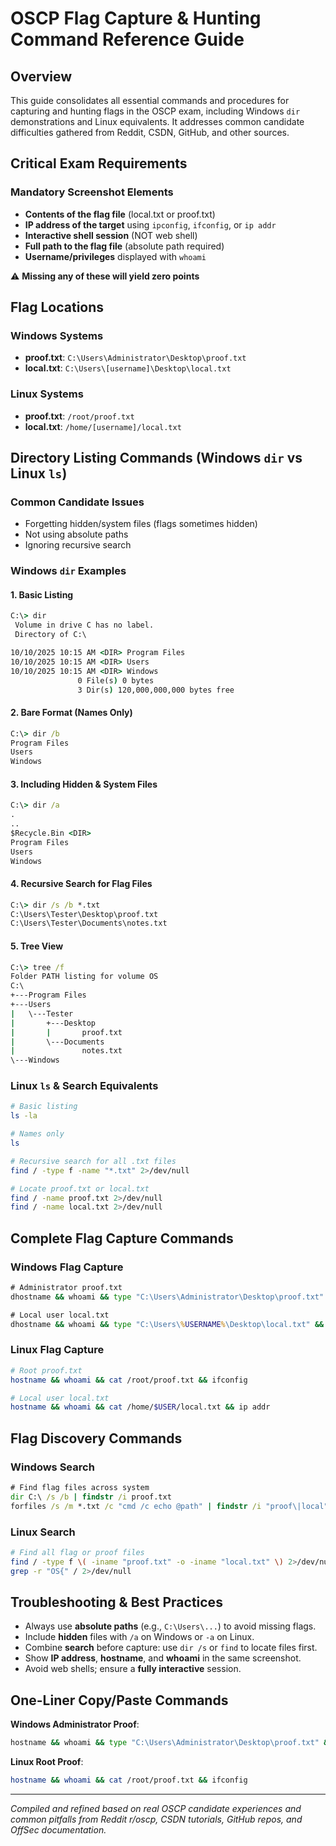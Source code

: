 # OSCP Flag Capture & Hunting Command Reference Guide

## Overview
This guide consolidates all essential commands and procedures for capturing and hunting flags in the OSCP exam, including Windows `dir` demonstrations and Linux equivalents. It addresses common candidate difficulties gathered from Reddit, CSDN, GitHub, and other sources.

## Critical Exam Requirements

### Mandatory Screenshot Elements
- **Contents of the flag file** (local.txt or proof.txt)
- **IP address of the target** using `ipconfig`, `ifconfig`, or `ip addr`
- **Interactive shell session** (NOT web shell)
- **Full path to the flag file** (absolute path required)
- **Username/privileges** displayed with `whoami`

⚠️ **Missing any of these will yield zero points**

## Flag Locations

### Windows Systems
- **proof.txt**: `C:\Users\Administrator\Desktop\proof.txt`
- **local.txt**: `C:\Users\[username]\Desktop\local.txt`

### Linux Systems
- **proof.txt**: `/root/proof.txt`
- **local.txt**: `/home/[username]/local.txt`

## Directory Listing Commands (Windows `dir` vs Linux `ls`)

### Common Candidate Issues
- Forgetting hidden/system files (flags sometimes hidden)
- Not using absolute paths
- Ignoring recursive search

### Windows `dir` Examples

#### 1. Basic Listing
```cmd
C:\> dir
 Volume in drive C has no label.
 Directory of C:\

10/10/2025 10:15 AM <DIR> Program Files
10/10/2025 10:15 AM <DIR> Users
10/10/2025 10:15 AM <DIR> Windows
               0 File(s) 0 bytes
               3 Dir(s) 120,000,000,000 bytes free
```

#### 2. Bare Format (Names Only)
```cmd
C:\> dir /b
Program Files
Users
Windows
```

#### 3. Including Hidden & System Files
```cmd
C:\> dir /a
.
.. 
$Recycle.Bin <DIR>
Program Files
Users
Windows
```

#### 4. Recursive Search for Flag Files
```cmd
C:\> dir /s /b *.txt
C:\Users\Tester\Desktop\proof.txt
C:\Users\Tester\Documents\notes.txt
```

#### 5. Tree View
```cmd
C:\> tree /f
Folder PATH listing for volume OS
C:\
+---Program Files
+---Users
|   \---Tester
|       +---Desktop
|       |       proof.txt
|       \---Documents
|               notes.txt
\---Windows
```

### Linux `ls` & Search Equivalents

```bash
# Basic listing
ls -la

# Names only
ls

# Recursive search for all .txt files
find / -type f -name "*.txt" 2>/dev/null

# Locate proof.txt or local.txt
find / -name proof.txt 2>/dev/null
find / -name local.txt 2>/dev/null
```

## Complete Flag Capture Commands

### Windows Flag Capture
```cmd
# Administrator proof.txt
dhostname && whoami && type "C:\Users\Administrator\Desktop\proof.txt" && ipconfig

# Local user local.txt
dhostname && whoami && type "C:\Users\%USERNAME%\Desktop\local.txt" && ipconfig
```

### Linux Flag Capture
```bash
# Root proof.txt
hostname && whoami && cat /root/proof.txt && ifconfig

# Local user local.txt
hostname && whoami && cat /home/$USER/local.txt && ip addr
```

## Flag Discovery Commands

### Windows Search
```cmd
# Find flag files across system
dir C:\ /s /b | findstr /i proof.txt
forfiles /s /m *.txt /c "cmd /c echo @path" | findstr /i "proof\|local"
```

### Linux Search
```bash
# Find all flag or proof files
find / -type f \( -iname "proof.txt" -o -iname "local.txt" \) 2>/dev/null
grep -r "OS{" / 2>/dev/null
```

## Troubleshooting & Best Practices

- Always use **absolute paths** (e.g., `C:\Users\...`) to avoid missing flags.
- Include **hidden** files with `/a` on Windows or `-a` on Linux.
- Combine **search** before capture: use `dir /s` or `find` to locate files first.
- Show **IP address**, **hostname**, and **whoami** in the same screenshot.
- Avoid web shells; ensure a **fully interactive** session.

## One-Liner Copy/Paste Commands

**Windows Administrator Proof**:
```cmd
hostname && whoami && type "C:\Users\Administrator\Desktop\proof.txt" && ipconfig
```

**Linux Root Proof**:
```bash
hostname && whoami && cat /root/proof.txt && ifconfig
```

---
*Compiled and refined based on real OSCP candidate experiences and common pitfalls from Reddit r/oscp, CSDN tutorials, GitHub repos, and OffSec documentation.*